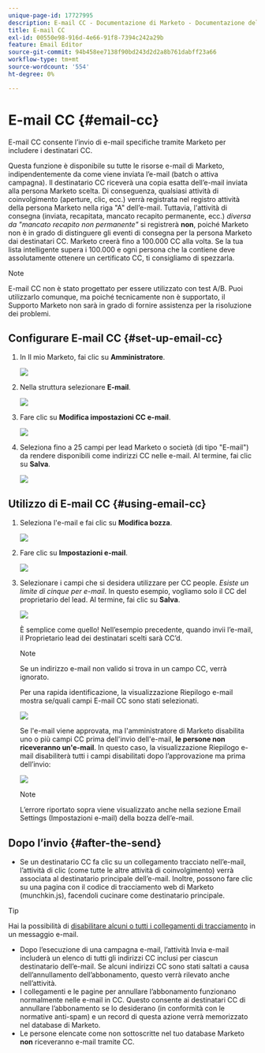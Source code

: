 ```yaml
---
unique-page-id: 17727995
description: E-mail CC - Documentazione di Marketo - Documentazione del prodotto
title: E-mail CC
exl-id: 00550e98-916d-4e66-91f8-7394c242a29b
feature: Email Editor
source-git-commit: 94b458ee7138f90bd243d2d2a8b761dabff23a66
workflow-type: tm+mt
source-wordcount: '554'
ht-degree: 0%

---
```


# E-mail CC {#email-cc}

E-mail CC consente l’invio di e-mail specifiche tramite Marketo per includere i destinatari CC.

Questa funzione è disponibile su tutte le risorse e-mail di Marketo, indipendentemente da come viene inviata l’e-mail (batch o attiva campagna). Il destinatario CC riceverà una copia esatta dell’e-mail inviata alla persona Marketo scelta. Di conseguenza, qualsiasi attività di coinvolgimento (aperture, clic, ecc.) verrà registrata nel registro attività della persona Marketo nella riga &quot;A&quot; dell’e-mail. Tuttavia, l&#39;attività di consegna (inviata, recapitata, mancato recapito permanente, ecc.) _diversa da &quot;mancato recapito non permanente&quot;_ si registrerà **non**, poiché Marketo non è in grado di distinguere gli eventi di consegna per la persona Marketo dai destinatari CC. Marketo creerà fino a 100.000 CC alla volta. Se la tua lista intelligente supera i 100.000 e ogni persona che la contiene deve assolutamente ottenere un certificato CC, ti consigliamo di spezzarla.

>[!NOTE]
>
>E-mail CC non è stato progettato per essere utilizzato con test A/B. Puoi utilizzarlo comunque, ma poiché tecnicamente non è supportato, il Supporto Marketo non sarà in grado di fornire assistenza per la risoluzione dei problemi.

## Configurare E-mail CC {#set-up-email-cc}

1. In Il mio Marketo, fai clic su **Amministratore**.

   ![](assets/one.png)

1. Nella struttura selezionare **E-mail**.

   ![](assets/two.png)

1. Fare clic su **Modifica impostazioni CC e-mail**.

   ![](assets/three.png)

1. Seleziona fino a 25 campi per lead Marketo o società (di tipo &quot;E-mail&quot;) da rendere disponibili come indirizzi CC nelle e-mail. Al termine, fai clic su **Salva**.

   ![](assets/four.png)

## Utilizzo di E-mail CC {#using-email-cc}

1. Seleziona l&#39;e-mail e fai clic su **Modifica bozza**.

   ![](assets/five.png)

1. Fare clic su **Impostazioni e-mail**.

   ![](assets/six.png)

1. Selezionare i campi che si desidera utilizzare per CC people. _Esiste un limite di cinque per e-mail_. In questo esempio, vogliamo solo il CC del proprietario del lead. Al termine, fai clic su **Salva**.

   ![](assets/seven.png)

   È semplice come quello! Nell’esempio precedente, quando invii l’e-mail, il Proprietario lead dei destinatari scelti sarà CC’d.

   >[!NOTE]
   >
   >Se un indirizzo e-mail non valido si trova in un campo CC, verrà ignorato.

   Per una rapida identificazione, la visualizzazione Riepilogo e-mail mostra se/quali campi E-mail CC sono stati selezionati.

   ![](assets/eight.png)

   Se l&#39;e-mail viene approvata, ma l&#39;amministratore di Marketo disabilita uno o più campi CC prima dell&#39;invio dell&#39;e-mail, **le persone non riceveranno un&#39;e-mail**. In questo caso, la visualizzazione Riepilogo e-mail disabiliterà tutti i campi disabilitati dopo l’approvazione ma prima dell’invio:

   ![](assets/removal.png)

   >[!NOTE]
   >
   >L’errore riportato sopra viene visualizzato anche nella sezione Email Settings (Impostazioni e-mail) della bozza dell’e-mail.

## Dopo l’invio {#after-the-send}

* Se un destinatario CC fa clic su un collegamento tracciato nell’e-mail, l’attività di clic (come tutte le altre attività di coinvolgimento) verrà associata al destinatario principale dell’e-mail. Inoltre, possono fare clic su una pagina con il codice di tracciamento web di Marketo (munchkin.js), facendoli cucinare come destinatario principale.

>[!TIP]
>
>Hai la possibilità di [disabilitare alcuni o tutti i collegamenti di tracciamento](/help/marketo/product-docs/email-marketing/general/functions-in-the-editor/disable-tracking-for-an-email-link.md) in un messaggio e-mail.

* Dopo l’esecuzione di una campagna e-mail, l’attività Invia e-mail includerà un elenco di tutti gli indirizzi CC inclusi per ciascun destinatario dell’e-mail. Se alcuni indirizzi CC sono stati saltati a causa dell’annullamento dell’abbonamento, questo verrà rilevato anche nell’attività.
* I collegamenti e le pagine per annullare l’abbonamento funzionano normalmente nelle e-mail in CC. Questo consente ai destinatari CC di annullare l’abbonamento se lo desiderano (in conformità con le normative anti-spam) e un record di questa azione verrà memorizzato nel database di Marketo.
* Le persone elencate come non sottoscritte nel tuo database Marketo **non** riceveranno e-mail tramite CC.
